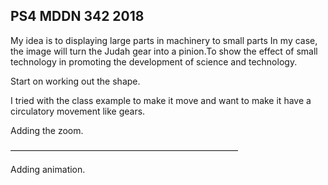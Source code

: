 ## PS4 MDDN 342 2018

My idea is to displaying large parts in machinery to small parts
In my case, the image will turn the Judah gear into a pinion.To show the effect of small technology in promoting the development of science and technology.

Start on working out the shape.

I tried with the class example to make it move and want to make it have a circulatory movement like gears.

Adding the zoom.

——————————————————————————

Adding animation.